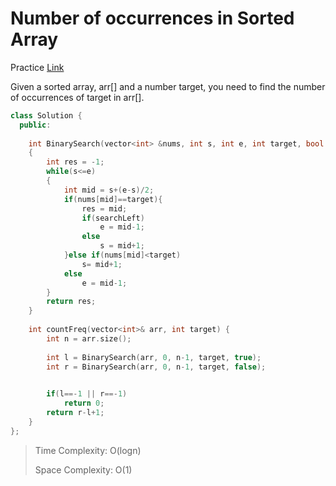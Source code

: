 # Number of occurrences in Sorted Array

Practice [Link](https://www.geeksforgeeks.org/problems/number-of-occurrence2259/1)

Given a sorted array, arr[] and a number target, you need to find the number of occurrences of target in arr[]. 


```cpp
class Solution {
  public:
  
    int BinarySearch(vector<int> &nums, int s, int e, int target, bool searchLeft)
    {
        int res = -1;
        while(s<=e)
        {
            int mid = s+(e-s)/2;
            if(nums[mid]==target){
                res = mid;
                if(searchLeft)
                    e = mid-1;
                else
                    s = mid+1;
            }else if(nums[mid]<target)
                s= mid+1;
            else
                e = mid-1;
        }
        return res;
    }
  
    int countFreq(vector<int>& arr, int target) {
        int n = arr.size();
        
        int l = BinarySearch(arr, 0, n-1, target, true);
        int r = BinarySearch(arr, 0, n-1, target, false);

        
        if(l==-1 || r==-1)
            return 0;
        return r-l+1;
    }
};
```


> Time Complexity: O(logn)
>
> Space Complexity: O(1)